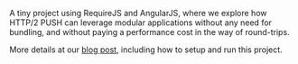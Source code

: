 
A tiny project using RequireJS and AngularJS, where 
we explore how HTTP/2 PUSH can leverage modular applications
without any need for bundling, and without paying a 
performance cost in the way of round-trips.

More details at our [blog post](https://www.shimmercat.com/en/blog/articles/angular-push/), 
including how to setup and run this project.
